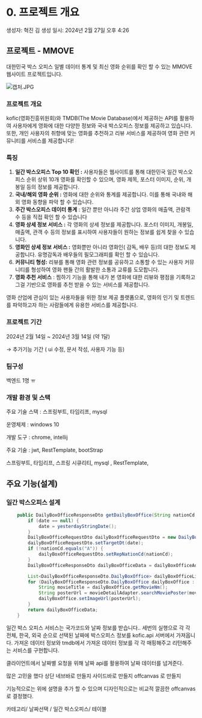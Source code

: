 # 0. 프로젝트 개요

생성자: 혁진 김
생성 일시: 2024년 2월 27일 오후 4:26

## 프로젝트 - MMOVE

대한민국 박스 오피스 일별 데이터 통계 및 최신 영화 순위를 확인 할 수 있는 MMOVE 웹사이트 프로젝트입니다.

![캡처.JPG](0%20%E1%84%91%E1%85%B3%E1%84%85%E1%85%A9%E1%84%8C%E1%85%A6%E1%86%A8%E1%84%90%E1%85%B3%20%E1%84%80%E1%85%A2%E1%84%8B%E1%85%AD%200a46d35f009e439fb5ad81caedb0d5ae/%25EC%25BA%25A1%25EC%25B2%2598.jpg)

### 프로젝트 개요

kofic(영화진흥위원회)와 TMDB(The Movie Database)에서 제공하는 API를 활용하여 사용자에게 영화에 대한 다양한 정보와 국내 박스오피스 정보를 제공하고 있습니다. 또한, 개인 사용자의 취향에 맞는 영화를 추천하고 리뷰 서비스를 제공하여 영화 관련 커뮤니티를 서비스를 제공합니다!

### 특징

1. **일간 박스오피스 Top 10 확인 :** 사용자들은 웹사이트를 통해 대한민국 일간 박스오피스 순위 상위 10개 영화를 확인할 수 있으며, 영화 제목, 포스터 이미지, 순위, 개봉일 등의 정보를 제공합니다.
2. **국내/해외 영화 순위 :** 영화에 대한 순위와 통계를 제공합니다. 이를 통해 국내와 해외 영화 동향을 파악 할 수 있습니다.
3. **주간 박스오피스 데이터 통계** : 일간 뿐만 아니라 주간 상업 영화의 매출액, 관람객 수 등을 직접 확인 할 수 있습니다
4. **영화 상세 정보 서비스 :**  각 영화의 상세 정보를 제공합니다. 포스터 이미지, 개봉일, 매출액, 관객 수 등의 정보를 표시하여 사용자들이 원하는 정보를 쉽게 찾을 수 있습니다.
5. **영화인 상세 정보 서비스 :** 영화뿐만 아니라 영화인( 감독, 배우 등)의 대한 정보도 제공합니다. 유명감독과 배우들의 필모그래피를 확인 할 수 있습니다.
6. **커뮤니티 형성:**  리뷰를 통해 영화 관련 정보를 공유하고 소통할 수 있는 사용자 커뮤니티를 형성하여 영화 팬들 간의 활발한 소통과 교류를 도모합니다.
7. **영화 추천 서비스** : 찜하기 기능을 통해 내가 본 영화에 대한 리뷰와 평점을 기록하고 그걸 기반으로 영화를 추천 받을 수 있는 서비스를 제공합니다.

영화 산업에 관심이 있는 사용자들을 위한 정보 제공 플랫폼으로, 영화의 인기 및 트렌드를 파악하고자 하는 사람들에게 유용한 서비스를 제공합니다.

### 프로젝트 기간

2024년 2월 14일 ~ 2024년 3월 14일 (약 1달)

→ 추가기능 기간 ( ui 수정, 문서 작성, 사용자 기능 등)

### 팀구성

백엔드 1명 ㅠ

### 개발 환경 및 스택

주요 기술 스택 : 스프링부트, 타임리프, mysql

운영체제 : windows 10

개발 도구 : chrome, intellij

주요 기술 : jwt, RestTemplate, bootStrap

스프링부트, 타임리프, 스프링 시큐리티, mysql , RestTemplate, 

## 주요 기능(설계)

### 일간 박스오피스 설계

```java
    public DailyBoxOfficeResponseDto getDailyBoxOffice(String nationCd, String date) {
        if (date == null) {
            date = yesterdayStringDate();
        }
        DailyBoxOfficeRequestDto dailyBoxOfficeRequestDto = new DailyBoxOfficeRequestDto();
        dailyBoxOfficeRequestDto.setTargetDt(date);
        if (!nationCd.equals("A")) {
            dailyBoxOfficeRequestDto.setRepNationCd(nationCd);
        }
        DailyBoxOfficeResponseDto dailyBoxOfficeData = dailyBoxOfficeAdapter.getDailyBoxOfficeData(dailyBoxOfficeRequestDto);

        List<DailyBoxOfficeResponseDto.DailyBoxOffice> dailyBoxOfficeList = dailyBoxOfficeData.getBoxOfficeResult().getDailyBoxOfficeList();
        for (DailyBoxOfficeResponseDto.DailyBoxOffice dailyBoxOffice : dailyBoxOfficeList) {
            String movieTitle = dailyBoxOffice.getMovieNm();
            String posterUrl = movieDetailAdapter.searchMoviePoster(movieTitle);
            dailyBoxOffice.setImageUrl(posterUrl);
        }
        return dailyBoxOfficeData;
    }
```

일간 박스 오피스 서비스는 국가코드와 날짜 정보를 받습니다.. 세번의 실행으로 각 각 전체, 한국, 외국 순으로 선택된 날짜에 박스오피스 정보를  kofic.api 서버에서 가져옵니다. 가져온 데이터 정보와 tmdb에서 가져온 데이터 정보를 각 각 매핑해주고 리턴해주는 서비스를 구현합니다.

클라이언트에서 날짜별 요청을 위해 날짜 api를 활용하여 날짜 데이터를 넘겨준다.

많은 고민을 했다 상단 네브바로 만들지 사이드바로 만들지 offcanvas 로 만들지

기능적으로는 위에 설명을 추가 할 수 있으며 디자인적으로는 비교적 깔끔한 offcanvas로 결정했다.

카테고리/ 날짜선택 / 일간 박스오피스/ 테이블